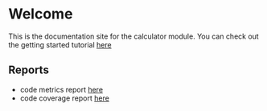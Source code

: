 # Welcome

This is the documentation site for the calculator module.
You can check out the getting started tutorial [here](./tutorial-getting-started.html)

## Reports

- code metrics report [here](./metrics/index.html)
- code coverage report [here](./lcov-report/index.html)